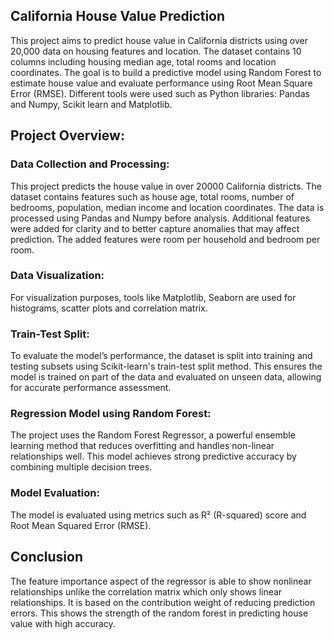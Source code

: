## California House Value Prediction
This project aims to predict house value in California districts using over 20,000 data on housing features and location. The dataset contains 10 columns including housing median age, total rooms and location coordinates. The goal is to build a predictive model using Random Forest to estimate house value and evaluate performance using Root Mean Square Error (RMSE). Different tools were used such as Python libraries: Pandas and Numpy, Scikit learn and Matplotlib.

## Project Overview:

### Data Collection and Processing:
This project predicts the house value in over 20000 California districts. The dataset contains features such as house age, total rooms, number of bedrooms, population, median income and location coordinates. The data is processed using Pandas and Numpy before analysis. Additional features were added for clarity and to better capture anomalies that may affect prediction. The added features were room per household and bedroom per room. 

### Data Visualization:
For visualization purposes, tools like Matplotlib, Seaborn are used for histograms, scatter plots and correlation matrix.

### Train-Test Split:
To evaluate the model’s performance, the dataset is split into training and testing subsets using Scikit-learn's train-test split method. This ensures the model is trained on part of the data and evaluated on unseen data, allowing for accurate performance assessment.

### Regression Model using Random Forest:
The project uses the Random Forest Regressor, a powerful ensemble learning method that reduces overfitting and handles non-linear relationships well. This model achieves strong predictive accuracy by combining multiple decision trees.

### Model Evaluation:
The model is evaluated using metrics such as R² (R-squared) score and Root Mean Squared Error (RMSE).

## Conclusion
The feature importance aspect of the regressor is able to show nonlinear relationships unlike the correlation matrix which only shows linear relationships. It is based on the contribution weight of reducing prediction errors. This shows the strength of the random forest in predicting house value with high accuracy.


 
